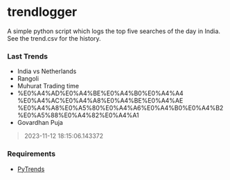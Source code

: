 # trendlogger
A simple python script which logs the top five searches of the day in India.<br>See the trend.csv for the history.<br>

<!-- Last Trends -->
### Last Trends
* India vs Netherlands
* Rangoli
* Muhurat Trading time
* %E0%A4%AD%E0%A4%BE%E0%A4%B0%E0%A4%A4 %E0%A4%AC%E0%A4%A8%E0%A4%BE%E0%A4%AE %E0%A4%A8%E0%A5%80%E0%A4%A6%E0%A4%B0%E0%A4%B2%E0%A5%88%E0%A4%82%E0%A4%A1
* Govardhan Puja
> 2023-11-12 18:15:06.143372

<!-- Requirements -->
### Requirements
* [PyTrends](https://github.com/dreyco676/pytrends)
